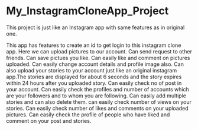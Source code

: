 # My_InstagramCloneApp_Project
This project is just like an Instagram app with same features as in original one.

This app has features to create an id to get login to this instagram clone app. Here we can upload pictures to our account. Can send request to other friends. Can save pictues you like. Can easily like and comment on pictures uploaded. Can easily change account details and profile image also. Can also upload your stories to your account just like an original instagram app.The stories are displayed for about 6 seconds and the story expires within 24 hours after you uploaded story. Can easily check no of post in your account. Can easily check the profiles and number of accounts which are your followers and to whom you are following. Can easily add multiple stories and can also delete them. can easily check number of views on your stories. Can easily check number of likes and comments on your uploaded pictures. Can easily check the profile of people who have liked and comment on your post and stories.
